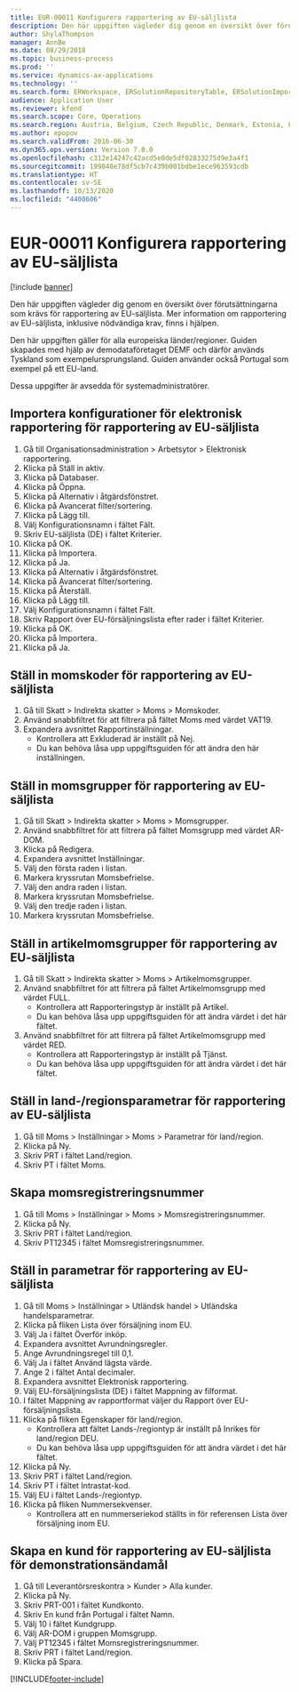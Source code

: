 ```yaml
---
title: EUR-00011 Konfigurera rapportering av EU-säljlista
description: Den här uppgiften vägleder dig genom en översikt över förutsättningarna som krävs för rapportering av EU-säljlista.
author: ShylaThompson
manager: AnnBe
ms.date: 08/29/2018
ms.topic: business-process
ms.prod: ''
ms.service: dynamics-ax-applications
ms.technology: ''
ms.search.form: ERWorkspace, ERSolutionRepositoryTable, ERSolutionImport, SysQueryForm, SysQueryFieldLookUp,  TaxTable, TaxGroup, TaxItemGroup, TaxCountryRegionParameters, TaxVATNumTable, IntrastatParameters, CustTable, DirPartyQuickCreateForm
audience: Application User
ms.reviewer: kfend
ms.search.scope: Core, Operations
ms.search.region: Austria, Belgium, Czech Republic, Denmark, Estonia, Finland, France, Germany, Hungary, Ireland, Italy, Latvia, Lithuania, Netherlands, Poland, Spain, Sweden, United Kingdom
ms.author: epopov
ms.search.validFrom: 2016-06-30
ms.dyn365.ops.version: Version 7.0.0
ms.openlocfilehash: c312e14247c42acd5e0de5df02833275d9e3a4f1
ms.sourcegitcommit: 199848e78df5cb7c439b001bdbe1ece963593cdb
ms.translationtype: HT
ms.contentlocale: sv-SE
ms.lasthandoff: 10/13/2020
ms.locfileid: "4408606"
---
```

# <a name="eur-00011-set-up-eu-sales-list-reporting"></a>EUR-00011 Konfigurera rapportering av EU-säljlista

[!include [banner](../../includes/banner.md)]

Den här uppgiften vägleder dig genom en översikt över förutsättningarna som krävs för rapportering av EU-säljlista. Mer information om rapportering av EU-säljlista, inklusive nödvändiga krav, finns i hjälpen.

Den här uppgiften gäller för alla europeiska länder/regioner. Guiden skapades med hjälp av demodataföretaget DEMF och därför används Tyskland som exempelursprungsland. Guiden använder också Portugal som exempel på ett EU-land.

Dessa uppgifter är avsedda för systemadministratörer.


## <a name="import-electronic-reporting-configurations-for-eu-sales-list-reporting"></a>Importera konfigurationer för elektronisk rapportering för rapportering av EU-säljlista
1. Gå till Organisationsadministration > Arbetsytor > Elektronisk rapportering.
2. Klicka på Ställ in aktiv.
3. Klicka på Databaser.
4. Klicka på Öppna.
5. Klicka på Alternativ i åtgärdsfönstret.
6. Klicka på Avancerat filter/sortering.
7. Klicka på Lägg till.
8. Välj Konfigurationsnamn i fältet Fält.
9. Skriv EU-säljlista (DE) i fältet Kriterier.
10. Klicka på OK.
11. Klicka på Importera.
12. Klicka på Ja.
13. Klicka på Alternativ i åtgärdsfönstret.
14. Klicka på Avancerat filter/sortering.
15. Klicka på Återställ.
16. Klicka på Lägg till.
17. Välj Konfigurationsnamn i fältet Fält.
18. Skriv Rapport över EU-försäljningslista efter rader i fältet Kriterier.
19. Klicka på OK.
20. Klicka på Importera.
21. Klicka på Ja.

## <a name="set-up-sales-tax-codes-for-eu-sales-list-reporting"></a>Ställ in momskoder för rapportering av EU-säljlista
1. Gå till Skatt > Indirekta skatter > Moms > Momskoder.
2. Använd snabbfiltret för att filtrera på fältet Moms med värdet VAT19.
3. Expandera avsnittet Rapportinställningar.
    * Kontrollera att Exkluderad är inställt på Nej.  
    * Du kan behöva låsa upp uppgiftsguiden för att ändra den här inställningen.  

## <a name="set-up-sales-tax-groups-for-eu-sales-list-reporting"></a>Ställ in momsgrupper för rapportering av EU-säljlista
1. Gå till Skatt > Indirekta skatter > Moms > Momsgrupper.
2. Använd snabbfiltret för att filtrera på fältet Momsgrupp med värdet AR-DOM.
3. Klicka på Redigera.
4. Expandera avsnittet Inställningar.
5. Välj den första raden i listan.
6. Markera kryssrutan Momsbefrielse.
7. Välj den andra raden i listan.
8. Markera kryssrutan Momsbefrielse.
9. Välj den tredje raden i listan.
10. Markera kryssrutan Momsbefrielse.

## <a name="set-up-item-sales-tax-groups-for-eu-sales-list-reporting"></a>Ställ in artikelmomsgrupper för rapportering av EU-säljlista
1. Gå till Skatt > Indirekta skatter > Moms > Artikelmomsgrupper.
2. Använd snabbfiltret för att filtrera på fältet Artikelmomsgrupp med värdet FULL.
    * Kontrollera att Rapporteringstyp är inställt på Artikel.  
    * Du kan behöva låsa upp uppgiftsguiden för att ändra värdet i det här fältet.  
3. Använd snabbfiltret för att filtrera på fältet Artikelmomsgrupp med värdet RED.
    * Kontrollera att Rapporteringstyp är inställt på Tjänst.  
    * Du kan behöva låsa upp uppgiftsguiden för att ändra värdet i det här fältet.  

## <a name="set-up-countryregion-parameters-for-eu-sales-list-reporting"></a>Ställ in land-/regionsparametrar för rapportering av EU-säljlista
1. Gå till Moms > Inställningar > Moms > Parametrar för land/region.
2. Klicka på Ny.
3. Skriv PRT i fältet Land/region.
4. Skriv PT i fältet Moms.

## <a name="create-tax-exempt-numbers"></a>Skapa momsregistreringsnummer
1. Gå till Moms > Inställningar > Moms > Momsregistreringsnummer.
2. Klicka på Ny.
3. Skriv PRT i fältet Land/region.
4. Skriv PT12345 i fältet Momsregistreringsnummer.

## <a name="set-up-eu-sales-list-reporting-parameters"></a>Ställ in parametrar för rapportering av EU-säljlista
1. Gå till Moms > Inställningar > Utländsk handel > Utländska handelsparametrar.
2. Klicka på fliken Lista över försäljning inom EU.
3. Välj Ja i fältet Överför inköp.
4. Expandera avsnittet Avrundningsregler.
5. Ange Avrundningsregel till 0,1.
6. Välj Ja i fältet Använd lägsta värde.
7. Ange 2 i fältet Antal decimaler.
8. Expandera avsnittet Elektronisk rapportering.
9. Välj EU-försäljningslista (DE) i fältet Mappning av filformat.
10. I fältet Mappning av rapportformat väljer du Rapport över EU-försäljningslista.
11. Klicka på fliken Egenskaper för land/region.
    * Kontrollera att fältet Lands-/regiontyp är inställt på Inrikes för land/region DEU.  
    * Du kan behöva låsa upp uppgiftsguiden för att ändra värdet i det här fältet.  
12. Klicka på Ny.
13. Skriv PRT i fältet Land/region.
14. Skriv PT i fältet Intrastat-kod.
15. Välj EU i fältet Lands-/regiontyp.
16. Klicka på fliken Nummersekvenser.
    * Kontrollera att en nummerseriekod ställts in för referensen Lista över försäljning inom EU.  

## <a name="create-a-customer-for-eu-sales-list-reporting-demo-purposes"></a>Skapa en kund för rapportering av EU-säljlista för demonstrationsändamål
1. Gå till Leverantörsreskontra > Kunder > Alla kunder.
2. Klicka på Ny.
3. Skriv PRT-001 i fältet Kundkonto.
4. Skriv En kund från Portugal i fältet Namn.
5. Välj 10 i fältet Kundgrupp.
6. Välj AR-DOM i gruppen Momsgrupp.
7. Välj PT12345 i fältet Momsregistreringsnummer.
8. Skriv PRT i fältet Land/region.
9. Klicka på Spara.



[!INCLUDE[footer-include](../../../includes/footer-banner.md)]